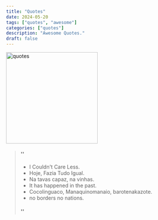 ```yaml
---
title: "Quotes"
date: 2024-05-20
tags: ["quotes", "awesome"]
categories: ["quotes"]
description: "Awesome Quotes."
draft: false
---
```


<img src="https://img.freepik.com/free-vector/6-quotation-marks-signs_78370-917.jpg?w=1380&t=st=1716246528~exp=1716247128~hmac=ddf355ee31df61c160ba95ee98fd3d317b13da50f930a4d73fdbaf44e6c60d98" alt="quotes" width="250" height="250">

> #### ''
> - I Couldn't Care Less.
> - Hoje, Fazia Tudo Igual.
> - Na tavas capaz, na vinhas.
> - It has happened in the past.
> - Cocolinguaco, Manaquinomanaio, barotenakazote.
> - no borders no nations.
> #### ''
